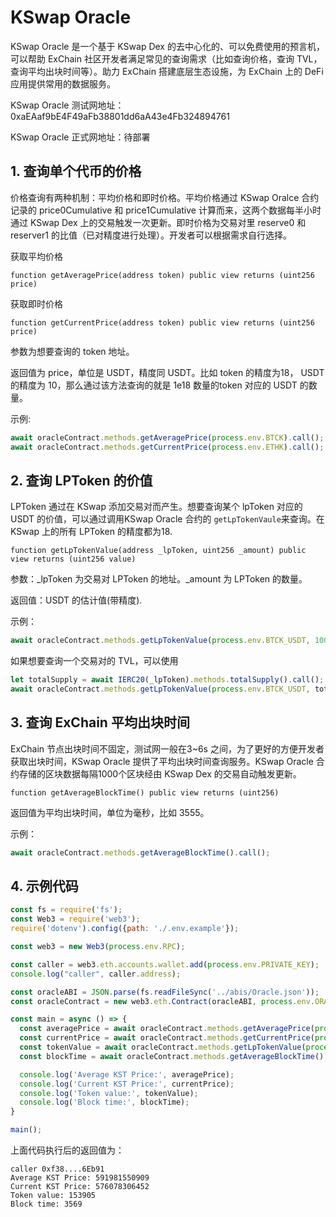 # KSwap Oracle

KSwap Oracle 是一个基于 KSwap Dex 的去中心化的、可以免费使用的预言机，可以帮助 ExChain 社区开发者满足常见的查询需求（比如查询价格，查询 TVL，查询平均出块时间等）。助力 ExChain 搭建底层生态设施，为 ExChain 上的 DeFi 应用提供常用的数据服务。

KSwap Oracle 测试网地址：0xaEAaf9bE4F49aFb38801dd6aA43e4Fb324894761

KSwap Oracle 正式网地址：待部署

## 1. 查询单个代币的价格

价格查询有两种机制：平均价格和即时价格。平均价格通过 KSwap Oralce 合约记录的 price0Cumulative 和 price1Cumulative 计算而来，这两个数据每半小时通过 KSwap Dex 上的交易触发一次更新。即时价格为交易对里 reserve0 和 reserver1 的比值（已对精度进行处理）。开发者可以根据需求自行选择。

获取平均价格

```solidity
function getAveragePrice(address token) public view returns (uint256 price)
```

获取即时价格

```solidity
function getCurrentPrice(address token) public view returns (uint256 price)
```

参数为想要查询的 token 地址。

返回值为 price，单位是 USDT，精度同 USDT。比如 token 的精度为18， USDT 的精度为 10，那么通过该方法查询的就是 1e18 数量的token 对应的 USDT 的数量。

示例:

```javascript
await oracleContract.methods.getAveragePrice(process.env.BTCK).call();
await oracleContract.methods.getCurrentPrice(process.env.ETHK).call();
```

## 2. 查询 LPToken 的价值

LPToken 通过在 KSwap 添加交易对而产生。想要查询某个 lpToken 对应的 USDT 的价值，可以通过调用KSwap Oracle 合约的 `getLpTokenVaule`来查询。在 KSwap 上的所有 LPToken 的精度都为18.

```solidity
function getLpTokenValue(address _lpToken, uint256 _amount) public view returns (uint256 value)
```

参数：_lpToken 为交易对 LPToken 的地址。_amount 为 LPToken 的数量。

返回值：USDT 的估计值(带精度).

示例：

```javascript
await oracleContract.methods.getLpTokenValue(process.env.BTCK_USDT, 100000000).call();
```

如果想要查询一个交易对的 TVL，可以使用

```javascript
let totalSupply = await IERC20(_lpToken).methods.totalSupply().call();
await oracleContract.methods.getLpTokenValue(process.env.BTCK_USDT, totalSupply).call();
```

## 3. 查询 ExChain 平均出块时间

ExChain 节点出块时间不固定，测试网一般在3~6s 之间，为了更好的方便开发者获取出块时间，KSwap Oracle 提供了平均出块时间查询服务。KSwap Oracle 合约存储的区块数据每隔1000个区块经由 KSwap Dex 的交易自动触发更新。

```solidity
function getAverageBlockTime() public view returns (uint256) 
```

返回值为平均出块时间，单位为毫秒，比如 3555。

示例：

```javascript
await oracleContract.methods.getAverageBlockTime().call();
```


## 4. 示例代码

```javascript
const fs = require('fs');
const Web3 = require('web3');
require('dotenv').config({path: './.env.example'});

const web3 = new Web3(process.env.RPC);

const caller = web3.eth.accounts.wallet.add(process.env.PRIVATE_KEY);
console.log("caller", caller.address);

const oracleABI = JSON.parse(fs.readFileSync('../abis/Oracle.json'));
const oracleContract = new web3.eth.Contract(oracleABI, process.env.ORACLE);

const main = async () => {
  const averagePrice = await oracleContract.methods.getAveragePrice(process.env.KST).call()
  const currentPrice = await oracleContract.methods.getCurrentPrice(process.env.KST).call()
  const tokenValue = await oracleContract.methods.getLpTokenValue(process.env.KST_USDT, 100000000).call()
  const blockTime = await oracleContract.methods.getAverageBlockTime().call();

  console.log('Average KST Price:', averagePrice);
  console.log('Current KST Price:', currentPrice);
  console.log('Token value:', tokenValue);
  console.log('Block time:', blockTime);
}

main();
```

上面代码执行后的返回值为：
```
caller 0xf38....6Eb91
Average KST Price: 591981550909
Current KST Price: 576078306452
Token value: 153905
Block time: 3569
```
